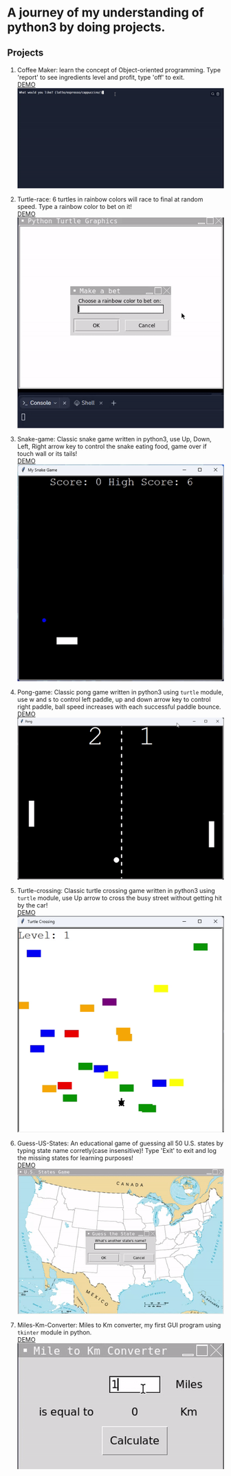 # A journey of my understanding of python3 by doing projects.


## Projects

####
1. Coffee Maker: learn the concept of Object-oriented programming. Type 'report' to see ingredients level and profit, type 'off' to exit.                                                                                      
   [DEMO](https://replit.com/@andreivln/Coffe-Machine?v=1)                                                                                                                                         
   ![coffeemaker](https://github.com/andreivln/python3-projects/blob/main/Coffe-maker/coffee-maker.gif)


2. Turtle-race: 6 turtles in rainbow colors will race to final at random speed. Type a rainbow color to bet on it!                                                                                                             
   [DEMO](https://replit.com/@andreivln/Turtle-Race?v=1)                                                                                                                                         
   ![turtle-race](https://github.com/andreivln/python3-projects/blob/main/Turtle-race/turtle-race.gif)
   
3. Snake-game: Classic snake game written in python3, use Up, Down, Left, Right arrow key to control the snake eating food, game over if touch wall or its tails!                                                               
   [DEMO](https://replit.com/@andreivln/Snake-Game?v=1)                                                                                                                                          
   ![snake-game](https://github.com/andreivln/python3-projects/blob/main/Snake-game/snake.gif)

4. Pong-game: Classic pong game written in python3 using `turtle` module, use w and s to control left paddle, up and down arrow key to control right paddle, ball speed increases with each successful paddle bounce.          
   [DEMO](https://replit.com/@andreivln/Pong-game?v=1)                                                                                                                                                                         
   ![pong-game](https://github.com/andreivln/python3-projects/blob/main/Arcade-game-pong/pong-game.gif)

5. Turtle-crossing: Classic turtle crossing game written in python3 using `turtle` module, use Up arrow to cross the busy street without getting hit by the car!                                                            
   [DEMO](https://replit.com/@andreivln/turtle-crossing?v=1)                                                                                                                                                                 
   ![turtle-crossing](https://github.com/andreivln/python3-projects/blob/main/Turtle-crossing/turtle-crossing.gif)

6. Guess-US-States: An educational game of guessing all 50 U.S. states by typing state name corretly(case insensitive)!  Type 'Exit' to exit and log the missing states for learning purposes!                                
   [DEMO](https://replit.com/@andreivln/US-states-game?v=1)                                                                                                                                                               
   ![guess-states-game](https://github.com/andreivln/python3-projects/blob/main/US-states-game/us-states-guess.gif)

7. Miles-Km-Converter: Miles to Km converter, my first GUI program using `tkinter` module in python.                                                                                                                        
   [DEMO](https://replit.com/@andreivln/Miles-to-Km?v=1)                                                                                                                                                                    
   ![miles-to-km](https://github.com/andreivln/python3-projects/blob/main/Miles-to-KM-converter/miles-km-converter.gif)
